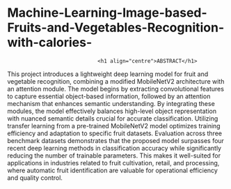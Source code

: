 # Machine-Learning-Image-based-Fruits-and-Vegetables-Recognition-with-calories-
                                 <h1 align="centre">ABSTRACT</h1>

This project introduces a lightweight deep learning model for fruit and vegetable recognition,
combining a modified MobileNetV2 architecture with an attention module. The model begins by
extracting convolutional features to capture essential object-based information, followed by an
attention mechanism that enhances semantic understanding. By integrating these modules, the
model effectively balances high-level object representation with nuanced semantic details crucial
for accurate classification.
Utilizing transfer learning from a pre-trained MobileNetV2 model optimizes training efficiency
and adaptation to specific fruit datasets. Evaluation across three benchmark datasets demonstrates
that the proposed model surpasses four recent deep learning methods in classification accuracy
while significantly reducing the number of trainable parameters. This makes it well-suited for
applications in industries related to fruit cultivation, retail, and processing, where automatic fruit
identification are valuable for operational efficiency and quality control.

